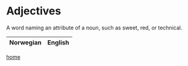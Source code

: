 # Adjectives

A word naming an attribute of a noun, such as sweet, red, or technical.

| Norwegian | English |
| --- | --- |
<wordsGoHere>

[home](index.html)
